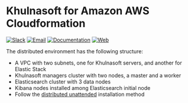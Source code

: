 # Khulnasoft for Amazon AWS Cloudformation

[![Slack](https://img.shields.io/badge/slack-join-blue.svg)](https://goo.gl/forms/M2AoZC4b2R9A9Zy12)
[![Email](https://img.shields.io/badge/email-join-blue.svg)](https://groups.google.com/forum/#!forum/khulnasoft)
[![Documentation](https://img.shields.io/badge/docs-view-green.svg)](https://documentation.khulnasoft.com)
[![Web](https://img.shields.io/badge/web-view-green.svg)](https://khulnasoft.com)

The distributed environment has the following structure:

* A VPC with two subnets, one for Khulnasoft servers, and another for Elastic Stack
* Khulnasoft managers cluster with two nodes, a master and a worker
* Elasticsearch cluster with 3 data nodes
* Kibana nodes installed among Elasticsearch initial node
* Follow the [distributed unattended](https://documentation.khulnasoft.com/current/installation-guide/open-distro/distributed-deployment/unattended/index.html) installation method 
